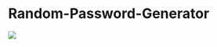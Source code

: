 # Random-Password-Generator
 
<img    src="https://user-images.githubusercontent.com/44909951/113452052-ec016e80-940b-11eb-9f36-0c9cc0af151a.png">
